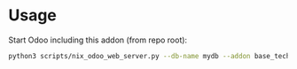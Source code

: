 # Usage

Start Odoo including this addon (from repo root):

```bash
python3 scripts/nix_odoo_web_server.py --db-name mydb --addon base_technical_user
```
